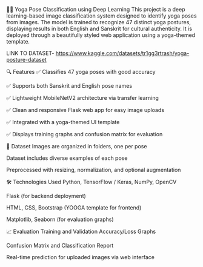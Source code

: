 🧘‍♀️ Yoga Pose Classification using Deep Learning
This project is a deep learning-based image classification system designed to identify yoga poses from images. The model is trained to recognize 47 distinct yoga postures, displaying results in both English and Sanskrit for cultural authenticity. It is deployed through a beautifully styled web application using a yoga-themed template.

LINK TO DATASET- https://www.kaggle.com/datasets/tr1gg3rtrash/yoga-posture-dataset

🔍 Features
✅ Classifies 47 yoga poses with good accuracy

✅ Supports both Sanskrit and English pose names

✅ Lightweight MobileNetV2 architecture via transfer learning

✅ Clean and responsive Flask web app for easy image uploads

✅ Integrated with a yoga-themed UI template

✅ Displays training graphs and confusion matrix for evaluation

📁 Dataset
Images are organized in folders, one per pose

Dataset includes diverse examples of each pose

Preprocessed with resizing, normalization, and optional augmentation

🛠️ Technologies Used
Python, TensorFlow / Keras, NumPy, OpenCV

Flask (for backend deployment)

HTML, CSS, Bootstrap (YOOGA template for frontend)

Matplotlib, Seaborn (for evaluation graphs)

📈 Evaluation
Training and Validation Accuracy/Loss Graphs

Confusion Matrix and Classification Report

Real-time prediction for uploaded images via web interface
